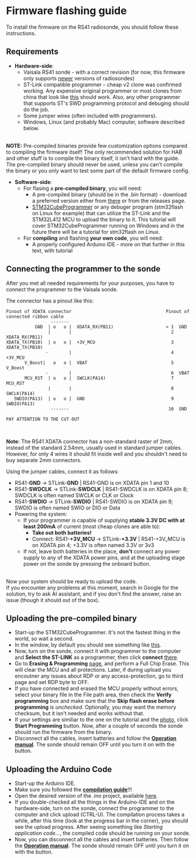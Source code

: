 # Firmware flashing guide
To install the firmware on the RS41 radiosonde, you should follow these instructions.

## Requirements
* **Hardware-side**:
    * Vaisala RS41 sonde - with a correct revision (for now, this firmware only supports [newer](../hw/README.md#older-vs-newer---how-do-i-know-which-one-im-holding-now) versions of radiosondes)
    * ST-Link compatible programmer - cheap v2 clone was confirmed working. Any expensive original programmer or most clones from china that look like [this](https://sklep.msalamon.pl/wp-content/uploads/2024/07/sklep_msalamon_STLINK_USB_RED.jpg) should work. Also, any other programmer that supports ST's SWD programming protocol and debuging should do the job.
    * Some jumper wires (often included with programmers).
    * Windows, Linux (and probably Mac) computer, software described below.

<br>**NOTE:** Pre-compiled binaries provide few customization options compared to compiling the firmware itself! The only recommended solution for HAB and other stuff is to compile the binary itself, it isn't hard with the guide.<br>
The pre-compiled binary should never be used, unless you can't compile the binary or you only want to test some part of the default firmware config.

* **Software-side**:
    * For flasing a **pre-compiled binary**, you will need:
        * A pre-compiled binary (should be in the .bin format) - download a preferred version either from [there](./fw-files/) or from the releases page.
        * [STM32CubeProgrammer](https://www.st.com/en/development-tools/stm32cubeprog.html) or any debuger program (stm32flash on Linux for example) that can utilize the ST-Link and the STM32L412 MCU to upload the binary to it. This tutorial will cover STM32CubeProgrammer running on Windows and in the future there will be a tutorial for stm32flash on Linux.
    * For **compiling** and flashing **your own code**, you will need:
        * A properly configured Arduino IDE - more on that further in this text, with tutorial


## Connecting the programmer to the sonde
After you met all needed requirements for your purposes, you have to connect the programmer to the Vaisala sonde.<br>

The connector has a pinout like this:
```
Pinout of XDATA connector                                    Pinout of connected ribbon cable
                 -------                                     
           GND  | o   o |  XDATA_RX(PB11)                    > 1  GND
                |       |                                      2  XDATA_RX(PB11)
XDATA_TX(PB10)  | o   o |  +3V_MCU                             3  XDATA_TX(PB10) 
               -        |                                      4  +3V_MCU
       V_Boost|   o   o |  VBAT                                5  V_Boost
               -        |                                      6  VBAT
       MCU_RST  | o   o |  SWCLK(PA14)                         7  MCU_RST
                |       |                                      8  SWCLK(PA14)
   SWDIO(PA13)  | o   o |  GND                                 9  SWDIO(PA13)
                 -------                                      10  GND

PAY ATTENTION TO THE CUT-OUT
```
<br>

**Note:** The RS41 XDATA connector has a non-standard raster of 2mm, instead of the standard 2.54mm, usually used in standard jumper cables. However, for only 4 wires it should fit inside well and you shouldn't need to buy separate 2mm connectors.<br>

Using the jumper cables, connect it as follows:
* RS41-**GND** -> STLink-**GND** | RS41-GND is on XDATA pin 1 and 10
* RS41-**SWDCLK** -> STLink-**SWDCLK** | RS41-SWDCLK is on XDATA pin 8; SWDCLK is often named SWCLK or CLK or Clock
* RS41-**SWDIO** -> STLink-**SWDIO** | RS41-SWDIO is on XDATA pin 9; SWDIO is often named SWIO or DIO or Data
* Powering the system:
    * If your programmer is capable of supplying **stable 3.3V DC with at least 200mA** of current (most cheap clones are able to):
        * **Take out both batteries!**
        * Connect: RS41-**+3V_MCU** -> STLink-**+3.3V** | RS41-+3V_MCU is on XDATA pin 4; +3.3V is often named 3.3V or 3v3
    * If not, leave both batteries in the place, **don't** connect any power supply to any of the XDATA power pins, and at the uploading stage power on the sonde by pressing the onboard button.

<br>
Now your system should be ready to upload the code. <br>
If you encounter any problems at this moment, search in Google for the solution, try to ask AI assistant, and if you don't find the answer, raise an issue (though it should out of the box).

## Uploading the pre-compiled binary
* Start-up the STM32CubeProgrammer. It's not the fastest thing in the world, so wait a second.
* In the window, by default you should see something like [this](./photos/main_window.png).
* Now, turn on the sonde, connect it with programmer to the computer and **Select the ST-LINK** as a programmer, then click **connect** [there](./photos/stlink-connection.png).
* Go to **Erasing & Programming** [page](./photos/erase_and_upload.png), and perform a Full Chip Erase. This will clear the MCU and all protections. Later, if during upload you encoutner any issues about RDP or any access-protection, go to third page and set RDP byte to OFF.
* If you have connected and erased the MCU properly without errors, select your binary file in the File path area, then check the **Verify programming** box and make sure that the **Skip flash erase before programming** is *unchecked*. Optionally, you may want the memory checksum, but it isn't needed and works without that.
* If your settings are similiar to the one on the tutorial and the [photo](./photos/erase_and_upload.png), click **Start Programming** button. Now, after a couple of seconds the sonde should run the firmware from the binary.
* Disconnect all the cables, insert batteries and follow the [**Operation manual**](./OPERATION_MANUAL.md). The sonde should remain OFF until you turn it on with the button.

## Uploading the Arduino Code
* Start-up the Arduino IDE.
* Make sure you followed the [**compilation guide**](./COMPILE.md)!!!
* Open the desired version of the .ino project, available [here](./fw-files/).
* If you double-checked all the things in the Arduino-IDE and on the hardware-side, turn on the sonde, connect the programmer to the computer and click upload (CTRL-U). The compilation process takes a while, after this time (look at the progress bar in the corner), you should see the upload progress. After seeing something like *Starting application code...*, the compiled code should be running on your sonde.
* Now, you can disconnect all the cables and insert batteries. Then follow the [**Operation manual**](./OPERATION_MANUAL.md). The sonde should remain OFF until you turn it on with the button.